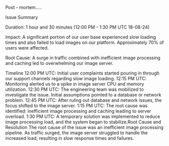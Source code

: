 Post - mortem…..

Issue Summary 

Duration: 1 hour and 30 minutes (12:00 PM - 1:30 PM UTC 18-08-24) 

Impact: A significant portion of our user base experienced slow loading times and also failed to load images on our platform.
Approximately 70% of users were affected.

Root Cause: A surge in traffic combined with inefficient image processing and caching led to overwhelming our image server.


Timeline
12:00 PM UTC: Initial user complaints started pouring in through our support channels regarding slow image loading.
12:15 PM UTC: Monitoring alerted us to a spike in image server CPU and memory utilization.
12:30 PM UTC: The engineering team was mobilized to investigate the issue. Initial assumptions pointed to a database or network problem.
12:45 PM UTC: After ruling out database and network issues, the focus shifted to the image server.
1:15 PM UTC: The root cause was identified: inefficient image processing and caching leading to server overload.
1:30 PM UTC: A temporary solution was implemented to reduce image processing load, and the system began to stabilize.Root Cause and Resolution
The root cause of the issue was an inefficient image processing pipeline. As traffic surged, the image server struggled to handle the increased load, resulting in slow response times and failures.

